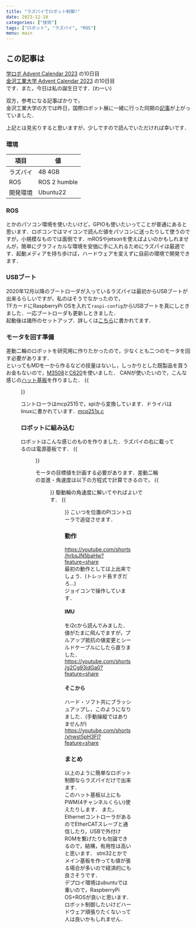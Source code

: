 ```yaml
---
title: "ラズパイでロボット制御!"
date: 2023-12-10
categories: ["技術"]
tags: ["ロボット", "ラズパイ", "ROS"]
menu: main
---
```


## この記事は
[学ロボ Advent Calendar 2023](https://adventar.org/calendars/8926) の10日目  
[金沢工業大学 Advent Calendar 2023](https://qiita.com/advent-calendar/2023/kit-calendar) の10日目  
です．また，今日は私の誕生日です．(わーい)  

双方，参考になる記事ばかりで，  
金沢工業大学の方では昨日，国際ロボット展に一緒に行った同期の[記事](https://qiita.com/naoyuki0920/items/c659ab92899c928f43f6)が上がっていました．

上記とは見劣りすると思いますが，少しですので読んでいただければ幸いです．

### 環境
| 項目 | 値|
| ---- | ---- |
| ラズパイ | 4B 4GB |
| ROS | ROS 2 humble |
| 開発環境 | Ubuntu22 |

### ROS
とかのパソコン環境を使いたいけど，GPIOも使いたいってことが普通にあると思います．ロボコンではマイコンで読んだ値をパソコンに送ったりして使うのですが，小規模なものでは面倒です．mROSやjetsonを使えばよいのかもしれませんが，簡単にグラフィカルな環境を安価に手に入れるためにラズパイは最適です．起動メディアを持ち歩けば，ハードウェアを変えずに自前の環境で開発できます．  

### USBブート
2020年12月以降のブートローダが入っているラズパイは最初からUSBブートが出来るらしいですが，私のはそうでなかったので，  
TFカードにRaspberryPi OSを入れて`raspi-config`からUSBブートを真にしときました．一応ブートローダも更新しときました．  
起動後は諸所のセットアップ．詳しくは[こちら](https://qiita.com/HirohitoHigashi/items/7b57781a8a4874012d3d)に書かれてます．

### モータを回す準備
差動二輪のロボットを研究用に作りたかったので，少なくとも二つのモータを回す必要があります．  
といってもMDを一から作るなどの技量はないし，しっかりとした既製品を買うお金もないので，[M3508](https://store.dji.com/jp/product/rm-m3508-p19-brushless-dc-gear-motor?vid=32501)と[C620](https://store.dji.com/jp/product/rm-c620-brushless-dc-motor-speed-controller?vid=32491)を使いました．
CANが使いたいので，こんな感じの[ハット基板](https://github.com/hcmos/kicad-2023/tree/main/raspberrypi_hat)を作りました．
{{<figure src="./IMG_4998.JPG" alt="ハット基板" width="50%">}}

コントローラはmcp2515で，spiから変換しています．ドライバはlinuxに書かれています．[mcp251x.c](https://github.com/torvalds/linux/blob/master/drivers/net/can/spi/mcp251x.c)

### ロボットに組み込む
ロボットはこんな感じのものを作りました．ラズパイの右に載ってるのは電源基板です．
{{<figure src="./IMG_5075.JPG" alt="ロボット" width="50%">}}

モータの目標値を計画する必要があります．差動二輪の並進・角速度は以下の方程式で計算できるので，
{{<figure src="./20190630203403.png" alt="運動学モデル" width="50%">}}
駆動輪の角速度に解いてやればよいです．
{{<figure src="./IMG_E5272.JPG" alt="逆運動学モデル" width="30%">}}
こいつを位置のPIコントローラで追従させます．

### 動作
https://youtube.com/shorts/hrbsJN5baHw?feature=share  
最初の動作としては上出来でしょう．(トレッド長すぎだろ...)  
ジョイコンで操作しています．

#### IMU
をi2cから読んでみました．値がたまに飛んでますが，プルアップ抵抗の値変更とシールドケーブルにしたら直りました．  
https://youtube.com/shorts/g2Cg93idGa0?feature=share  

#### そこから
ハード・ソフト共にブラッシュアップし，このようになりました．(手動操縦ではありませんが)  
https://youtube.com/shorts/xhwst5pH3FI?feature=share  

### まとめ
以上のように簡単なロボット制御ならラズパイだけで出来ます．  
このハット基板以上にもPWM(4チャンネルくらい)使えたりします．
また，EthernetコントローラがあるのでEtherCATスレーブと通信したり，USBで外付けROMを繋げたりも勿論できるので，結構，有用性は高いと思います．
stm32とかでメイン基板を作っても値が張る場合が多いので経済的にも良さそうです．  
デプロイ環境はubuntuでは重いので，RaspberryPi OS+ROSが良いと思います．  
ロボット制御したいけどハードウェア頑張りたくないって人は良いかもしれません．  
